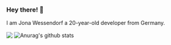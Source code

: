 ### Hey there! 👋

I am Jona Wessendorf a 20-year-old developer from Germany.

<img align="center" src="https://github-readme-stats.anuraghazra1.vercel.app/api/top-langs/?username=jonawe&layout=compact&theme=material-palenight" />
<img align="center" src="https://github-readme-stats.anuraghazra1.vercel.app/api?username=jonawe&show_icons=true&include_all_commits=true&theme=material-palenight" alt="Anurag's github stats" />
